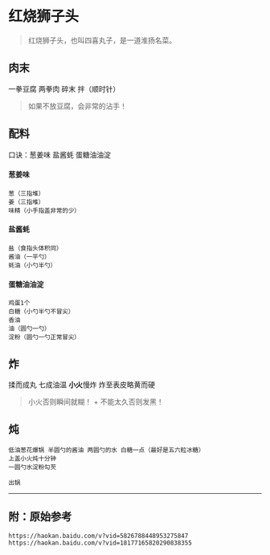 # 红烧狮子头

> 红烧狮子头，也叫四喜丸子，是一道淮扬名菜。

## 肉末

一拳豆腐 两拳肉 碎末 拌（顺时针）

> 如果不放豆腐，会非常的沾手！

## 配料

口诀：葱姜味 盐酱蚝 蛋糖油油淀

#### 葱姜味

```text
葱（三指堆）
姜（三指堆）
味精（小手指盖非常的少）
```

#### 盐酱蚝

```text
盐（食指头体积同）
酱油（一平勺）
蚝油（小勺半勺）
```

#### 蛋糖油油淀

```text
鸡蛋1个
白糖（小勺半勺不冒尖）
香油
油（圆勺一勺）
淀粉（圆勺一勺正常冒尖）
```

## 炸

揉而成丸 七成油温 **小火**慢炸 炸至表皮略黄而硬

> 小火否则瞬间就糊！ + 不能太久否则发黑！

## 炖

```text
低油葱花爆锅 半圆勺的酱油 两圆勺的水 白糖一点（最好是五六粒冰糖）
上盖小火炖十分钟
一圆勺水淀粉勾芡

出锅
```

***

## 附：原始参考

```text
https://haokan.baidu.com/v?vid=5826788448953275847
https://haokan.baidu.com/v?vid=18177165820290838355
```
